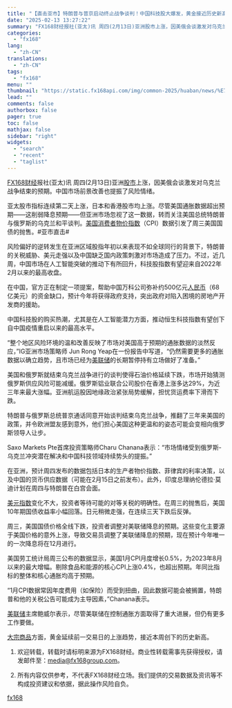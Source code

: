 ```yaml
---
title: "【直击亚市】特朗普与普京启动终止战争谈判！中国科技股大爆发，黄金接近历史新高"
date: "2025-02-13 13:27:22"
summary: "FX168财经报社(亚太)讯 周四(2月13日)亚洲股市上涨，因美俄会谈激发对乌克兰战争结束的预..."
categories:
  - "fx168"
lang:
  - "zh-CN"
translations:
  - "zh-CN"
tags:
  - "fx168"
menu: ""
thumbnail: "https://static.fx168api.com/img/common-2025/huaban/news/%E7%9B%B4%E5%87%BB%E4%BA%9A%E5%B8%82%E8%8A%B1%E7%93%A320250210.jpg"
lead: ""
comments: false
authorbox: false
pager: true
toc: false
mathjax: false
sidebar: "right"
widgets:
  - "search"
  - "recent"
  - "taglist"
---
```


[FX168财经](https://www.fx168news.com/)报社(亚太)讯 周四(2月13日)亚洲[股市](https://www.fx168news.com/info/001003)上涨，因美俄会谈激发对乌克兰战争结束的预期。中国市场前景改善也提振了风险情绪。

亚太股市指标连续第二天上涨，日本和香港股市均上涨。尽管美国通胀数据超出预期——这削弱降息预期——但亚洲市场忽视了这一数据，转而关注美国总统特朗普与俄罗斯的乌克兰和平谈判。[美国消费者物价指数](https://www.fx168news.com/data/global/8637)（CPI）数据引发了周三美国国债的抛售。#亚市直击#

风险偏好的逆转发生在亚洲区域股指年初以来表现不如全球同行的背景下，特朗普的关税威胁、美元走强以及中国缺乏国内政策刺激对市场造成了压力。不过，近几周，中国市场在人工智能突破的推动下有所回升，科技股指数有望迎来自2022年2月以来的最高收盘。

在中国，官方正在制定一项提案，帮助中国万科公司弥补约500亿元[人民币](https://www.fx168news.com/quote/CNY)（68亿美元）的资金缺口，预计今年将获得政府支持，突出政府对陷入困境的房地产开发商的援助。

中国科技股的购买热潮，尤其是在人工智能潜力方面，推动恒生科技指数有望创下自中国疫情重启以来的最高水平。

“整个地区风险环境的温和改善反映了市场对美国高于预期的通胀数据的淡然反应，”IG亚洲市场策略师 Jun Rong Yeap在一份报告中写道，“仍然需要更多的通胀数据以确立趋势，且市场已经为[美联储](https://www.fx168news.com/info/001007/001007002)的长期暂停持有立场做好了准备。”

美国和俄罗斯就结束乌克兰战争进行的谈判使得石油价格延续下跌，市场开始猜测俄罗斯供应风险可能减缓。俄罗斯铝业联合公司股价在香港上涨多达29%，为近三年来最大涨幅。亚洲航运股因地缘政治紧张局势缓解，担忧货运费率下滑而下跌。

特朗普与俄罗斯总统普京通话同意开始谈判结束乌克兰战争，推翻了三年来美国的政策，并令欧洲盟友感到意外，他们担心美国这种更温和的姿态可能会变相向俄罗斯领导人让步。

Saxo Markets Pte首席投资策略师Charu Chanana表示：“市场情绪受到俄罗斯-乌克兰冲突潜在解决和中国科技领域持续势头的提振。”

在亚洲，预计周四发布的数据包括日本的生产者物价指数、菲律宾的利率决策，以及中国的货币供应数据（可能在2月15日之前发布）。此外，印度总理纳伦德拉·莫迪计划在周四与特朗普在白宫会面。

[美元指数](https://www.fx168news.com/quote/DINIW)变化不大，投资者等待可能的对等关税的明确性。在周三的抛售后，美国10年期国债收益率小幅回落。日元稍微走强，在连续三天下跌后反弹。

周三，美国国债价格全线下跌，投资者调整对美联储降息的预期。这些变化主要源于美国价格的意外上涨，导致交易员调整了美联储降息的预期，现在预计今年唯一的一次降息将在12月进行。

美国劳工统计局周三公布的数据显示，美国1月CPI月度增长0.5%，为2023年8月以来的最大增幅。剔除食品和能源的核心CPI上涨0.4%，也超出预期。年同比指标的整体和核心通胀均高于预期。

“1月CPI数据常因年度费用（如保险）而受到扭曲，因此数据可能会被搁置，特朗普和他的关税公告可能成为主导因素，”Chanana表示。

[美联储](https://www.fx168news.com/info/001007/001007002)主席鲍威尔表示，尽管美联储在控制通胀方面取得了重大进展，但仍有更多工作要做。

[大宗商品](https://www.fx168news.com/info/001006)方面，黄金延续前一交易日的上涨趋势，接近本周创下的历史新高。




1. 欢迎转载，转载时请标明来源为FX168财经。商业性转载需事先获得授权，请发邮件至：media@fx168group.com。

2. 所有内容仅供参考，不代表FX168财经立场。我们提供的交易数据及资讯等不构成投资建议和依据，据此操作风险自负。

[fx168](https://www.fx168news.com/article/亚太股市-834924)
